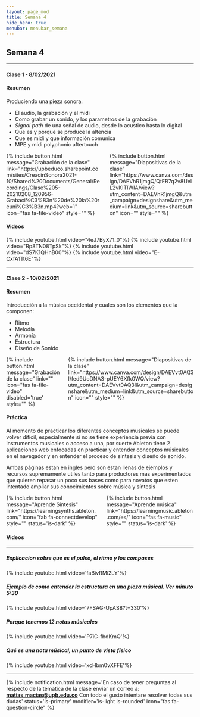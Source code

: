 ```yaml
---
layout: page_mod
title: Semana 4
hide_hero: true
menubar: menubar_semana
---
```


## Semana 4

---

#### Clase 1 - 8/02/2021

#### Resumen

Produciendo una pieza sonora:

- El audio, la grabación y el midi
- Como grabar un sonido, y los parametros de la grabación
- _Signal path_ de una señal de audio, desde lo acustico hasta lo digital
- Que es y porque se produce la altencia
- Que es midi y que información comunica
- MPE y midi polyphonic aftertouch

<div class='columns'>
  <div class='column'>
{% include button.html
    message="Grabación de la clase"
    link="https://upbeduco.sharepoint.com/sites/CreacinSonora2021-10/Shared%20Documents/General/Recordings/Clase%205-20210208_120956-Grabaci%C3%B3n%20de%20la%20reuni%C3%B3n.mp4?web=1"
    icon="fas fa-file-video"
    style=""
    %}
  </div>
  <div class='column'>
{% include button.html
    message="Diapositivas de la clase"
    link="https://www.canva.com/design/DAEVhR1jmgQ/QtEB7q2v8UelL2vKITIWIA/view?utm_content=DAEVhR1jmgQ&utm_campaign=designshare&utm_medium=link&utm_source=sharebutton"
    icon=""
    style=""
    %}
  </div>
</div>

#### Videos

{% include youtube.html video="4eJ7ByX71_0"%}
{% include youtube.html video="Rp8TN08TpSk"%}
{% include youtube.html video="dS7K1QHnB00"%}
{% include youtube.html video="E-CxfA1Tt6E"%}

---

#### Clase 2 - 10/02/2021

#### Resumen

Introducción a la música occidental y cuales son los elementos que la componen:

- Ritmo
- Melodía
- Armonía
- Estructura
- Diseño de Sonido

<div class='columns'>
  <div class='column'>
{% include button.html
    message="Grabación de la clase"
    link=""
    icon="fas fa-file-video"
    disabled='true'
    style=""
    %}
  </div>
  <div class='column'>
{% include button.html
    message="Diapositivas de la clase"
    link="https://www.canva.com/design/DAEVvt0AQ3I/fed9UoDNA3-pUEY6Xfk0WQ/view?utm_content=DAEVvt0AQ3I&utm_campaign=designshare&utm_medium=link&utm_source=sharebutton"
    icon=""
    style=""
    %}
  </div>
</div>

#### Práctica

Al momento de practicar los diferentes conceptos musicales se puede volver dificil, especialmente si no se tiene experiencia previa con instrumentos musicales o acceso a una, por suerte Ableton tiene 2 aplicaciones web enfocadas en practicar y entender conceptos músicales en el navegador y en entender el proceso de síntesis y diseño de sonido.

Ambas páginas estan en ingles pero son estan llenas de ejemplos y recursos supremamente utiles tanto para productores mas experimentados que quieren repasar un poco sus bases como para novatos que esten intentado ampliar sus conocimientos sobre música y síntesis

<div class='columns'>
  <div class='column'>
{% include button.html
    message="Aprende Síntesis"
    link="https://learningsynths.ableton.com/"
    icon="fab fa-connectdevelop"
    style=""
    status='is-dark'
    %}
  </div>
  <div class='column'>
{% include button.html
    message="Aprende música"
    link="https://learningmusic.ableton.com/es/"
    icon="fas fa-music"
    style=""
    status='is-dark'
    %}
  </div>
</div>

#### Videos

---

##### Explicacion sobre que es el pulso, el ritmo y los compases

{% include youtube.html video='faBivRMi2LY'%}

##### Ejemplo de como entender la estructura en una pieza músical. _Ver minuto **5:30**_

{% include youtube.html video='7FSAG-UpAS8?t=330'%}

##### Porque tenemos 12 notas músicales

{% include youtube.html video='P7iC-fbdKmQ'%}

##### Qué es una nota músical, un punto de vista físico

{% include youtube.html video='xcHbm0vXFFE'%}

---

{% include notification.html
message='En caso de tener preguntas al respecto de la tématica de la clase enviar un correo a: **matias.macias@upb.edu.co**
Con todo el gusto intentare resolver todas sus dudas'
status='is-primary'
modifier='is-light is-rounded'
icon="fas fa-question-circle"
%}
